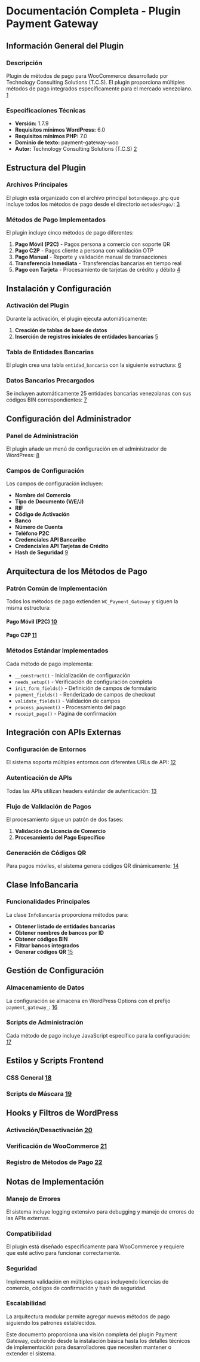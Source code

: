 


# Documentación Completa - Plugin Payment Gateway

## Información General del Plugin

### Descripción
Plugin de métodos de pago para WooCommerce desarrollado por Technology Consulting Solutions (T.C.S). El plugin proporciona múltiples métodos de pago integrados específicamente para el mercado venezolano. [1](#0-0) 

### Especificaciones Técnicas
- **Versión:** 1.7.9
- **Requisitos mínimos WordPress:** 6.0
- **Requisitos mínimos PHP:** 7.0
- **Dominio de texto:** payment-gateway-woo
- **Autor:** Technology Consulting Solutions (T.C.S) [2](#0-1) 

## Estructura del Plugin

### Archivos Principales
El plugin está organizado con el archivo principal `botondepago.php` que incluye todos los métodos de pago desde el directorio `metodosPago/`: [3](#0-2) 

### Métodos de Pago Implementados
El plugin incluye cinco métodos de pago diferentes:

1. **Pago Móvil (P2C)** - Pagos persona a comercio con soporte QR
2. **Pago C2P** - Pagos cliente a persona con validación OTP  
3. **Pago Manual** - Reporte y validación manual de transacciones
4. **Transferencia Inmediata** - Transferencias bancarias en tiempo real
5. **Pago con Tarjeta** - Procesamiento de tarjetas de crédito y débito [4](#0-3) 

## Instalación y Configuración

### Activación del Plugin
Durante la activación, el plugin ejecuta automáticamente:

1. **Creación de tablas de base de datos**
2. **Inserción de registros iniciales de entidades bancarias** [5](#0-4) 

### Tabla de Entidades Bancarias
El plugin crea una tabla `entidad_bancaria` con la siguiente estructura: [6](#0-5) 

### Datos Bancarios Precargados
Se incluyen automáticamente 25 entidades bancarias venezolanas con sus códigos BIN correspondientes: [7](#0-6) 

## Configuración del Administrador

### Panel de Administración
El plugin añade un menú de configuración en el administrador de WordPress: [8](#0-7) 

### Campos de Configuración
Los campos de configuración incluyen:

- **Nombre del Comercio**
- **Tipo de Documento (V/E/J)**
- **RIF** 
- **Código de Activación**
- **Banco**
- **Número de Cuenta**
- **Teléfono P2C**
- **Credenciales API Bancaribe**
- **Credenciales API Tarjetas de Crédito**
- **Hash de Seguridad** [9](#0-8) 

## Arquitectura de los Métodos de Pago

### Patrón Común de Implementación
Todos los métodos de pago extienden `WC_Payment_Gateway` y siguen la misma estructura:

#### Pago Móvil (P2C) [10](#0-9) 

#### Pago C2P [11](#0-10) 

### Métodos Estándar Implementados
Cada método de pago implementa:

- `__construct()` - Inicialización de configuración
- `needs_setup()` - Verificación de configuración completa
- `init_form_fields()` - Definición de campos de formulario  
- `payment_fields()` - Renderizado de campos de checkout
- `validate_fields()` - Validación de campos
- `process_payment()` - Procesamiento del pago
- `receipt_page()` - Página de confirmación

## Integración con APIs Externas

### Configuración de Entornos
El sistema soporta múltiples entornos con diferentes URLs de API: [12](#0-11) 

### Autenticación de APIs
Todas las APIs utilizan headers estándar de autenticación: [13](#0-12) 

### Flujo de Validación de Pagos
El procesamiento sigue un patrón de dos fases:

1. **Validación de Licencia de Comercio**
2. **Procesamiento del Pago Específico**

### Generación de Códigos QR
Para pagos móviles, el sistema genera códigos QR dinámicamente: [14](#0-13) 

## Clase InfoBancaria

### Funcionalidades Principales
La clase `InfoBancaria` proporciona métodos para:

- **Obtener listado de entidades bancarias**
- **Obtener nombres de bancos por ID**
- **Obtener códigos BIN**
- **Filtrar bancos integrados**
- **Generar códigos QR** [15](#0-14) 

## Gestión de Configuración

### Almacenamiento de Datos
La configuración se almacena en WordPress Options con el prefijo `payment_gateway_`: [16](#0-15) 

### Scripts de Administración
Cada método de pago incluye JavaScript específico para la configuración: [17](#0-16) 

## Estilos y Scripts Frontend

### CSS General [18](#0-17) 

### Scripts de Máscara [19](#0-18) 

## Hooks y Filtros de WordPress

### Activación/Desactivación [20](#0-19) 

### Verificación de WooCommerce [21](#0-20) 

### Registro de Métodos de Pago [22](#0-21) 

## Notas de Implementación

### Manejo de Errores
El sistema incluye logging extensivo para debugging y manejo de errores de las APIs externas.

### Compatibilidad
El plugin está diseñado específicamente para WooCommerce y requiere que esté activo para funcionar correctamente.

### Seguridad
Implementa validación en múltiples capas incluyendo licencias de comercio, códigos de confirmación y hash de seguridad.

### Escalabilidad
La arquitectura modular permite agregar nuevos métodos de pago siguiendo los patrones establecidos.

Este documento proporciona una visión completa del plugin Payment Gateway, cubriendo desde la instalación básica hasta los detalles técnicos de implementación para desarrolladores que necesiten mantener o extender el sistema.
